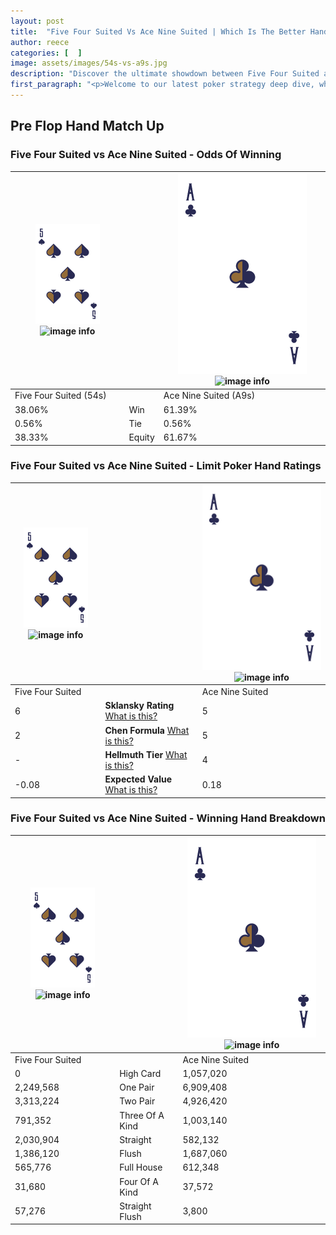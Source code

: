 ```yaml
---
layout: post
title:  "Five Four Suited Vs Ace Nine Suited | Which Is The Better Hand In Poker? A Complete Guide"
author: reece
categories: [  ]
image: assets/images/54s-vs-a9s.jpg
description: "Discover the ultimate showdown between Five Four Suited and Ace Nine Suited in poker! Uncover the odds, strategies, and scenarios where one hand triumphs over the other. Get ready to up your poker game with this thrilling analysis."
first_paragraph: "<p>Welcome to our latest poker strategy deep dive, where we're pitting two distinct hands against each other in a high-stakes showdown: Five Four Suited vs Ace Nine Suited.</p><p>In the dynamic world of poker, every decision counts, and knowing which hand holds the upper hand is key to your success at the table.</p><p>In this article, we'll dissect these two hands, explore the scenarios where one dominates the other, and equip you with the knowledge to make strategic choices that can tip the odds in your favor.</p><p>Get ready to unravel the intriguing dynamics of these poker hands and elevate your game to new heights.</p>"
---
```




[comment]: # (sp0)

## Pre Flop Hand Match Up

<div class="table hand-ratings" markdown="1"> 



### Five Four Suited vs Ace Nine Suited - Odds Of Winning


    
| ![image info](assets/images/hand1/5.png) ![image info](assets/images/hand1/4s.png) |  | ![image info](assets/images/hand2/A.png) ![image info](assets/images/hand2/9s.png) |
| -------- | -------- | -------- |
| Five Four Suited (54s) |  | Ace Nine Suited (A9s) |
| 38.06% | Win | 61.39% |
| 0.56% | Tie | 0.56% |
| 38.33% | Equity | 61.67% |




[comment]: # (sp1)



### Five Four Suited vs Ace Nine Suited - Limit Poker Hand Ratings


    
| ![image info](assets/images/hand1/5.png) ![image info](assets/images/hand1/4s.png) |  | ![image info](assets/images/hand2/A.png) ![image info](assets/images/hand2/9s.png) |
| -------- | -------- | -------- |
| Five Four Suited |  | Ace Nine Suited |
| 6 | **Sklansky Rating** [What is this?](/sklansky-rating-explained) | 5 |
| 2 | **Chen Formula** [What is this?](/chen-formula-explained) | 5 |
| - | **Hellmuth Tier** [What is this?](/Hellmuth-tier-explained) | 4 |
| -0.08 | **Expected Value** [What is this?](/expected-value-explained) | 0.18 |




[comment]: # (sp2)



### Five Four Suited vs Ace Nine Suited - Winning Hand Breakdown


    
| ![image info](assets/images/hand1/5.png) ![image info](assets/images/hand1/4s.png) |  | ![image info](assets/images/hand2/A.png) ![image info](assets/images/hand2/9s.png) |
| -------- | -------- | -------- |
| Five Four Suited |  | Ace Nine Suited |
| 0 | High Card | 1,057,020 |
| 2,249,568 | One Pair | 6,909,408 |
| 3,313,224 | Two Pair | 4,926,420 |
| 791,352 | Three Of A Kind | 1,003,140 |
| 2,030,904 | Straight | 582,132 |
| 1,386,120 | Flush | 1,687,060 |
| 565,776 | Full House | 612,348 |
| 31,680 | Four Of A Kind | 37,572 |
| 57,276 | Straight Flush | 3,800 |




[comment]: # (sp3)



</div>

[comment]: # (sp4)



[comment]: # (sp5)

